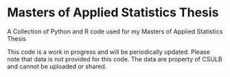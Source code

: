 # Masters of Applied Statistics Thesis
A Collection of Python and R code used for my Masters of Applied Statistics Thesis

This code is a work in progress and will be periodically updated.  Please note that data is not provided for this code.  The data are property of CSULB and cannot be uploaded or shared.
